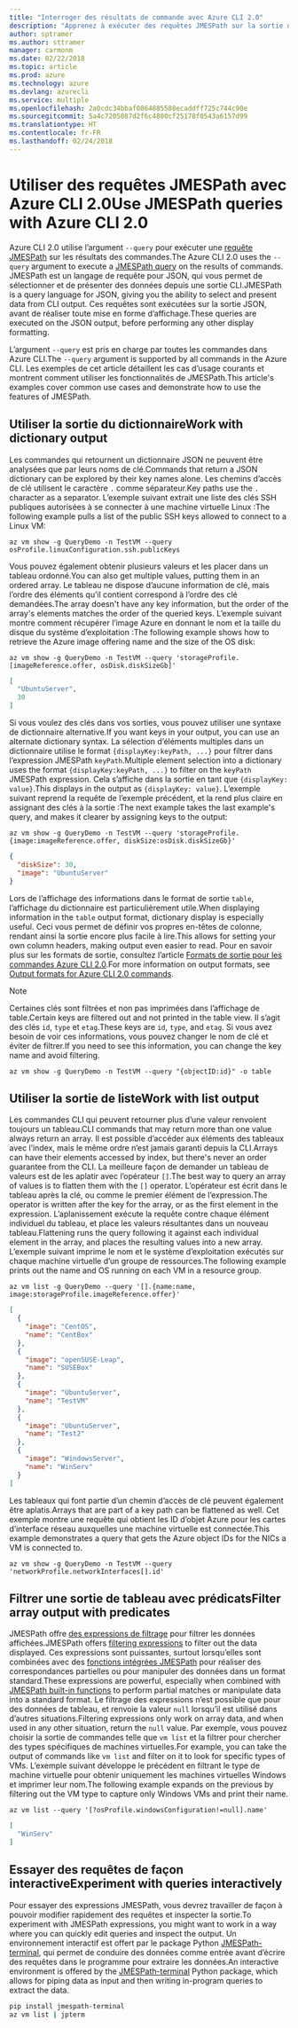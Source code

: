 ```yaml
---
title: "Interroger des résultats de commande avec Azure CLI 2.0"
description: "Apprenez à exécuter des requêtes JMESPath sur la sortie des commandes Azure CLI 2.0."
author: sptramer
ms.author: sttramer
manager: carmonm
ms.date: 02/22/2018
ms.topic: article
ms.prod: azure
ms.technology: azure
ms.devlang: azurecli
ms.service: multiple
ms.openlocfilehash: 2a0cdc34bbaf0864885588ecaddff725c744c90e
ms.sourcegitcommit: 5a4c7205087d2f6c4800cf25178f0543a6157d99
ms.translationtype: HT
ms.contentlocale: fr-FR
ms.lasthandoff: 02/24/2018
---
```

# <a name="use-jmespath-queries-with-azure-cli-20"></a><span data-ttu-id="cd6cd-103">Utiliser des requêtes JMESPath avec Azure CLI 2.0</span><span class="sxs-lookup"><span data-stu-id="cd6cd-103">Use JMESPath queries with Azure CLI 2.0</span></span>

<span data-ttu-id="cd6cd-104">Azure CLI 2.0 utilise l’argument `--query` pour exécuter une [requête JMESPath](http://jmespath.org) sur les résultats des commandes.</span><span class="sxs-lookup"><span data-stu-id="cd6cd-104">The Azure CLI 2.0 uses the `--query` argument to execute a [JMESPath query](http://jmespath.org) on the results of commands.</span></span> <span data-ttu-id="cd6cd-105">JMESPath est un langage de requête pour JSON, qui vous permet de sélectionner et de présenter des données depuis une sortie CLI.</span><span class="sxs-lookup"><span data-stu-id="cd6cd-105">JMESPath is a query language for JSON, giving you the ability to select and present data from CLI output.</span></span> <span data-ttu-id="cd6cd-106">Ces requêtes sont exécutées sur la sortie JSON, avant de réaliser toute mise en forme d’affichage.</span><span class="sxs-lookup"><span data-stu-id="cd6cd-106">These queries are executed on the JSON output, before performing any other display formatting.</span></span>

<span data-ttu-id="cd6cd-107">L’argument `--query` est pris en charge par toutes les commandes dans Azure CLI.</span><span class="sxs-lookup"><span data-stu-id="cd6cd-107">The `--query` argument is supported by all commands in the Azure CLI.</span></span> <span data-ttu-id="cd6cd-108">Les exemples de cet article détaillent les cas d’usage courants et montrent comment utiliser les fonctionnalités de JMESPath.</span><span class="sxs-lookup"><span data-stu-id="cd6cd-108">This article's examples cover common use cases and demonstrate how to use the features of JMESPath.</span></span>

## <a name="work-with-dictionary-output"></a><span data-ttu-id="cd6cd-109">Utiliser la sortie du dictionnaire</span><span class="sxs-lookup"><span data-stu-id="cd6cd-109">Work with dictionary output</span></span>

<span data-ttu-id="cd6cd-110">Les commandes qui retournent un dictionnaire JSON ne peuvent être analysées que par leurs noms de clé.</span><span class="sxs-lookup"><span data-stu-id="cd6cd-110">Commands that return a JSON dictionary can be explored by their key names alone.</span></span> <span data-ttu-id="cd6cd-111">Les chemins d’accès de clé utilisent le caractère `.` comme séparateur.</span><span class="sxs-lookup"><span data-stu-id="cd6cd-111">Key paths use the `.` character as a separator.</span></span> <span data-ttu-id="cd6cd-112">L’exemple suivant extrait une liste des clés SSH publiques autorisées à se connecter à une machine virtuelle Linux :</span><span class="sxs-lookup"><span data-stu-id="cd6cd-112">The following example pulls a list of the public SSH keys allowed to connect to a Linux VM:</span></span>

```azurecli
az vm show -g QueryDemo -n TestVM --query osProfile.linuxConfiguration.ssh.publicKeys
```

<span data-ttu-id="cd6cd-113">Vous pouvez également obtenir plusieurs valeurs et les placer dans un tableau ordonné.</span><span class="sxs-lookup"><span data-stu-id="cd6cd-113">You can also get multiple values, putting them in an ordered array.</span></span> <span data-ttu-id="cd6cd-114">Le tableau ne dispose d’aucune information de clé, mais l’ordre des éléments qu’il contient correspond à l’ordre des clé demandées.</span><span class="sxs-lookup"><span data-stu-id="cd6cd-114">The array doesn't have any key information, but the order of the array's elements matches the order of the queried keys.</span></span> <span data-ttu-id="cd6cd-115">L’exemple suivant montre comment récupérer l’image Azure en donnant le nom et la taille du disque du système d’exploitation :</span><span class="sxs-lookup"><span data-stu-id="cd6cd-115">The following example shows how to retrieve the Azure image offering name and the size of the OS disk:</span></span>

```azurecli
az vm show -g QueryDemo -n TestVM --query 'storageProfile.[imageReference.offer, osDisk.diskSizeGb]'
```

```json
[
  "UbuntuServer",
  30
]
```

<span data-ttu-id="cd6cd-116">Si vous voulez des clés dans vos sorties, vous pouvez utiliser une syntaxe de dictionnaire alternative.</span><span class="sxs-lookup"><span data-stu-id="cd6cd-116">If you want keys in your output, you can use an alternate dictionary syntax.</span></span> <span data-ttu-id="cd6cd-117">La sélection d’éléments multiples dans un dictionnaire utilise le format `{displayKey:keyPath, ...}` pour filtrer dans l’expression JMESPath `keyPath`.</span><span class="sxs-lookup"><span data-stu-id="cd6cd-117">Multiple element selection into a dictionary uses the format `{displayKey:keyPath, ...}` to filter on the `keyPath` JMESPath expression.</span></span> <span data-ttu-id="cd6cd-118">Cela s’affiche dans la sortie en tant que `{displayKey: value}`.</span><span class="sxs-lookup"><span data-stu-id="cd6cd-118">This displays in the output as `{displayKey: value}`.</span></span> <span data-ttu-id="cd6cd-119">L’exemple suivant reprend la requête de l’exemple précédent, et la rend plus claire en assignant des clés à la sortie :</span><span class="sxs-lookup"><span data-stu-id="cd6cd-119">The next example takes the last example's query, and makes it clearer by assigning keys to the output:</span></span>

```azurecli
az vm show -g QueryDemo -n TestVM --query 'storageProfile.{image:imageReference.offer, diskSize:osDisk.diskSizeGb}'
```

```json
{
  "diskSize": 30,
  "image": "UbuntuServer"
}
```

<span data-ttu-id="cd6cd-120">Lors de l’affichage des informations dans le format de sortie `table`, l’affichage du dictionnaire est particulièrement utile.</span><span class="sxs-lookup"><span data-stu-id="cd6cd-120">When displaying information in the `table` output format, dictionary display is especially useful.</span></span> <span data-ttu-id="cd6cd-121">Ceci vous permet de définir vos propres en-têtes de colonne, rendant ainsi la sortie encore plus facile à lire.</span><span class="sxs-lookup"><span data-stu-id="cd6cd-121">This allows for setting your own column headers, making output even easier to read.</span></span> <span data-ttu-id="cd6cd-122">Pour en savoir plus sur les formats de sortie, consultez l’article [Formats de sortie pour les commandes Azure CLI 2.0](/cli/azure/format-output-azure-cli).</span><span class="sxs-lookup"><span data-stu-id="cd6cd-122">For more information on output formats, see [Output formats for Azure CLI 2.0 commands](/cli/azure/format-output-azure-cli).</span></span>

> [!NOTE]
> <span data-ttu-id="cd6cd-123">Certaines clés sont filtrées et non pas imprimées dans l’affichage de table.</span><span class="sxs-lookup"><span data-stu-id="cd6cd-123">Certain keys are filtered out and not printed in the table view.</span></span> <span data-ttu-id="cd6cd-124">Il s’agit des clés `id`, `type` et `etag`.</span><span class="sxs-lookup"><span data-stu-id="cd6cd-124">These keys are `id`, `type`, and `etag`.</span></span> <span data-ttu-id="cd6cd-125">Si vous avez besoin de voir ces informations, vous pouvez changer le nom de clé et éviter de filtrer.</span><span class="sxs-lookup"><span data-stu-id="cd6cd-125">If you need to see this information, you can change the key name and avoid filtering.</span></span>
>
> ```azurecli
> az vm show -g QueryDemo -n TestVM --query "{objectID:id}" -o table
> ```

## <a name="work-with-list-output"></a><span data-ttu-id="cd6cd-126">Utiliser la sortie de liste</span><span class="sxs-lookup"><span data-stu-id="cd6cd-126">Work with list output</span></span>

<span data-ttu-id="cd6cd-127">Les commandes CLI qui peuvent retourner plus d’une valeur renvoient toujours un tableau.</span><span class="sxs-lookup"><span data-stu-id="cd6cd-127">CLI commands that may return more than one value always return an array.</span></span> <span data-ttu-id="cd6cd-128">Il est possible d’accéder aux éléments des tableaux avec l’index, mais le même ordre n’est jamais garanti depuis la CLI.</span><span class="sxs-lookup"><span data-stu-id="cd6cd-128">Arrays can have their elements accessed by index, but there's never an order guarantee from the CLI.</span></span> <span data-ttu-id="cd6cd-129">La meilleure façon de demander un tableau de valeurs est de les aplatir avec l’opérateur `[]`.</span><span class="sxs-lookup"><span data-stu-id="cd6cd-129">The best way to query an array of values is to flatten them with the `[]` operator.</span></span> <span data-ttu-id="cd6cd-130">L’opérateur est écrit dans le tableau après la clé, ou comme le premier élément de l’expression.</span><span class="sxs-lookup"><span data-stu-id="cd6cd-130">The operator is written after the key for the array, or as the first element in the expression.</span></span> <span data-ttu-id="cd6cd-131">L’aplanissement exécute la requête contre chaque élément individuel du tableau, et place les valeurs résultantes dans un nouveau tableau.</span><span class="sxs-lookup"><span data-stu-id="cd6cd-131">Flattening runs the query following it against each individual element in the array, and places the resulting values into a new array.</span></span> <span data-ttu-id="cd6cd-132">L’exemple suivant imprime le nom et le système d’exploitation exécutés sur chaque machine virtuelle d’un groupe de ressources.</span><span class="sxs-lookup"><span data-stu-id="cd6cd-132">The following example prints out the name and OS running on each VM in a resource group.</span></span> 

```azurecli
az vm list -g QueryDemo --query '[].{name:name, image:storageProfile.imageReference.offer}'
```

```json
[
  {
    "image": "CentOS",
    "name": "CentBox"
  },
  {
    "image": "openSUSE-Leap",
    "name": "SUSEBox"
  },
  {
    "image": "UbuntuServer",
    "name": "TestVM"
  },
  {
    "image": "UbuntuServer",
    "name": "Test2"
  },
  {
    "image": "WindowsServer",
    "name": "WinServ"
  }
]
```

<span data-ttu-id="cd6cd-133">Les tableaux qui font partie d’un chemin d’accès de clé peuvent également être aplatis.</span><span class="sxs-lookup"><span data-stu-id="cd6cd-133">Arrays that are part of a key path can be flattened as well.</span></span> <span data-ttu-id="cd6cd-134">Cet exemple montre une requête qui obtient les ID d’objet Azure pour les cartes d’interface réseau auxquelles une machine virtuelle est connectée.</span><span class="sxs-lookup"><span data-stu-id="cd6cd-134">This example demonstrates a query that gets the Azure object IDs for the NICs a VM is connected to.</span></span>

```azurecli
az vm show -g QueryDemo -n TestVM --query 'networkProfile.networkInterfaces[].id'
```

## <a name="filter-array-output-with-predicates"></a><span data-ttu-id="cd6cd-135">Filtrer une sortie de tableau avec prédicats</span><span class="sxs-lookup"><span data-stu-id="cd6cd-135">Filter array output with predicates</span></span>

<span data-ttu-id="cd6cd-136">JMESPath offre [des expressions de filtrage](http://jmespath.org/specification.html#filterexpressions) pour filtrer les données affichées.</span><span class="sxs-lookup"><span data-stu-id="cd6cd-136">JMESPath offers [filtering expressions](http://jmespath.org/specification.html#filterexpressions) to filter out the data displayed.</span></span> <span data-ttu-id="cd6cd-137">Ces expressions sont puissantes, surtout lorsqu’elles sont combinées avec des [fonctions intégrées JMESPath](http://jmespath.org/specification.html#built-in-functions) pour réaliser des correspondances partielles ou pour manipuler des données dans un format standard.</span><span class="sxs-lookup"><span data-stu-id="cd6cd-137">These expressions are powerful, especially when combined with [JMESPath built-in functions](http://jmespath.org/specification.html#built-in-functions) to perform partial matches or manipulate data into a standard format.</span></span> <span data-ttu-id="cd6cd-138">Le filtrage des expressions n’est possible que pour des données de tableau, et renvoie la valeur `null` lorsqu’il est utilisé dans d’autres situations.</span><span class="sxs-lookup"><span data-stu-id="cd6cd-138">Filtering expressions only work on array data, and when used in any other situation, return the `null` value.</span></span> <span data-ttu-id="cd6cd-139">Par exemple, vous pouvez choisir la sortie de commandes telle que `vm list` et la filtrer pour chercher des types spécifiques de machines virtuelles.</span><span class="sxs-lookup"><span data-stu-id="cd6cd-139">For example, you can take the output of commands like `vm list` and filter on it to look for specific types of VMs.</span></span> <span data-ttu-id="cd6cd-140">L’exemple suivant développe le précédent en filtrant le type de machine virtuelle pour obtenir uniquement les machines virtuelles Windows et imprimer leur nom.</span><span class="sxs-lookup"><span data-stu-id="cd6cd-140">The following example expands on the previous by filtering out the VM type to capture only Windows VMs and print their name.</span></span>

```azurecli
az vm list --query '[?osProfile.windowsConfiguration!=null].name'
```

```json
[
  "WinServ"
]
```

## <a name="experiment-with-queries-interactively"></a><span data-ttu-id="cd6cd-141">Essayer des requêtes de façon interactive</span><span class="sxs-lookup"><span data-stu-id="cd6cd-141">Experiment with queries interactively</span></span>

<span data-ttu-id="cd6cd-142">Pour essayer des expressions JMESPath, vous devrez travailler de façon à pouvoir modifier rapidement des requêtes et inspecter la sortie.</span><span class="sxs-lookup"><span data-stu-id="cd6cd-142">To experiment with JMESPath expressions, you might want to work in a way where you can quickly edit queries and inspect the output.</span></span> <span data-ttu-id="cd6cd-143">Un environnement interactif est offert par le package Python [JMESPath-terminal](https://github.com/jmespath/jmespath.terminal), qui permet de conduire des données comme entrée avant d’écrire des requêtes dans le programme pour extraire les données.</span><span class="sxs-lookup"><span data-stu-id="cd6cd-143">An interactive environment is offered by the [JMESPath-terminal](https://github.com/jmespath/jmespath.terminal) Python package, which allows for piping data as input and then writing in-program queries to extract the data.</span></span>

```bash
pip install jmespath-terminal
az vm list | jpterm
```
